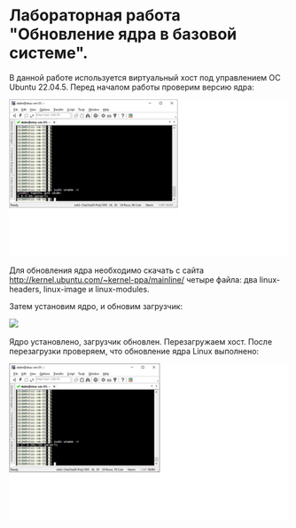 # Лабораторная работа "Обновление ядра в базовой системе".

В данной работе используется виртуальный хост под управлением ОС Ubuntu 22.04.5.
Перед началом работы проверим версию ядра:

![](pic/before_update.png)  

Для обновления ядра необходимо скачать с сайта  http://kernel.ubuntu.com/~kernel-ppa/mainline/ четыре файла: два linux-headers, linux-image и linux-modules.


Затем установим ядро, и обновим загрузчик:

![](pic/update.png)  

Ядро установлено, загрузчик обновлен. Перезагружаем хост.
После перезагрузки проверяем, что обновление ядра Linux выполнено:

![](pic/after_update.png)  
